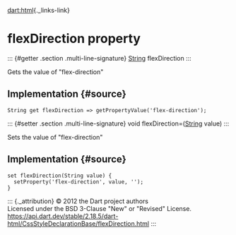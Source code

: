 [dart:html](../../dart-html/dart-html-library){._links-link}

flexDirection property
======================

::: {#getter .section .multi-line-signature}
[String](../../dart-core/string-class) flexDirection
:::

Gets the value of \"flex-direction\"

Implementation {#source}
--------------

``` {.language-dart data-language="dart"}
String get flexDirection => getPropertyValue('flex-direction');
```

::: {#setter .section .multi-line-signature}
void flexDirection=([String](../../dart-core/string-class) value)
:::

Sets the value of \"flex-direction\"

Implementation {#source}
--------------

``` {.language-dart data-language="dart"}
set flexDirection(String value) {
  setProperty('flex-direction', value, '');
}
```

::: {._attribution}
© 2012 the Dart project authors\
Licensed under the BSD 3-Clause \"New\" or \"Revised\" License.\
<https://api.dart.dev/stable/2.18.5/dart-html/CssStyleDeclarationBase/flexDirection.html>
:::
